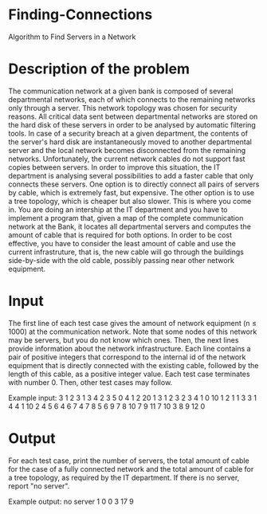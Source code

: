 # Finding-Connections
Algorithm to Find Servers in a Network

# Description of the problem
The communication network at a given bank is composed of several departmental
networks, each of which connects to the remaining networks only through a server. This
network topology was chosen for security reasons. All critical data sent between
departmental networks are stored on the hard disk of these servers in order to be
analysed by automatic filtering tools. In case of a security breach at a given department,
the contents of the server's hard disk are instantaneously moved to another
departmental server and the local network becomes disconnected from the remaining
networks.
Unfortunately, the current network cables do not support fast copies between servers. In
order to improve this situation, the IT department is analysing several possibilities to
add a faster cable that only connects these servers. One option is to directly connect all
pairs of servers by cable, which is extremely fast, but expensive. The other option is to
use a tree topology, which is cheaper but also slower.
This is where you come in. You are doing an intership at the IT department and you have
to implement a program that, given a map of the complete communication network at
the Bank, it locates all departmental servers and computes the amount of cable that is
required for both options. In order to be cost effective, you have to consider the least
amount of cable and use the current infrastruture, that is, the new cable will go through
the buildings side-by-side with the old cable, possibly passing near other network
equipment.

# Input
The first line of each test case gives the amount of network equipment (n ≤ 1000) at the
communication network. Note that some nodes of this network may be servers, but you
do not know which ones. Then, the next lines provide information about the network
infrastructure. Each line contains a pair of positive integers that correspond to the
internal id of the network equipment that is directly connected with the existing cable,
followed by the length of this cable, as a positive integer value.
Each test case terminates with number 0. Then, other test cases may follow.

Example input:
3
1 2 3
1 3 4
2 3 5
0
4
1 2 20
1 3 1
2 3 2
3 4 1
0
10
1 2 1
1 3 3
1 4 4
1 10 2
4 5 6
4 6 7
4 7 8
5 6 9
7 8 10
7 9 11
7 10 3
8 9 12
0

# Output
For each test case, print the number of servers, the total amount of cable for the case of
a fully connected network and the total amount of cable for a tree topology, as required
by the IT department. If there is no server, report "no server".

Example output:
no server
1 0 0
3 17 9
